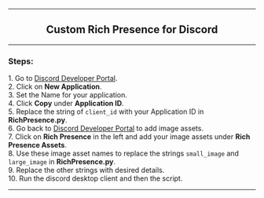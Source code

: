 <hr><h2 align="center">Custom Rich Presence for Discord</h2><hr>
<h3 align="left">Steps:</h3>
<p align="left">
    1. Go to <a href="https://discord.com/developers/applications" target="_blank">Discord Developer Portal</a>.<br>
    2. Click on <b>New Application</b>.<br>
    3. Set the Name for your application.<br>
    4. Click <b>Copy</b> under <b>Application ID</b>.<br>
    5. Replace the string of <code>client_id</code> with  your Application ID in <b>RichPresence.py</b>.<br>
    6. Go back to <a href="https://discord.com/developers/applications" target="_blank">Discord Developer Portal</a> to add image assets.<br>
    7. Click on <b>Rich Presence</b> in the left and add your image assets under <b>Rich Presence Assets</b>.<br>
    8. Use these image asset names to replace the strings <code>small_image</code> and <code>large_image</code> in <b>RichPresence.py</b>.<br>
    9. Replace the other strings with desired details.<br>
    10. Run the discord desktop client and then the script. 
</p><hr>